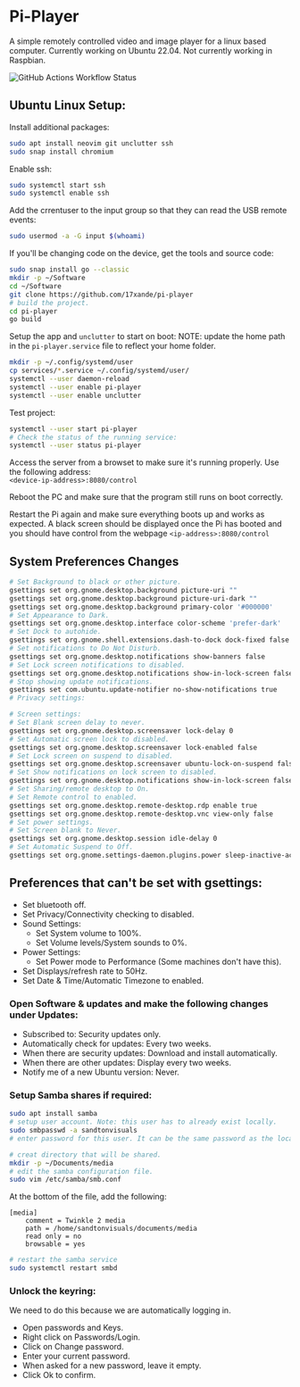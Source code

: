 # Pi-Player

A simple remotely controlled video and image player for a linux based computer. Currently working on Ubuntu 22.04. Not currently working in Raspbian.

![GitHub Actions Workflow Status](https://img.shields.io/github/actions/workflow/status/17xande/pi-player/go.yml)

## Ubuntu Linux Setup:
Install additional packages:
```bash
sudo apt install neovim git unclutter ssh
sudo snap install chromium
```

Enable ssh:
```bash
sudo systemctl start ssh
sudo systemctl enable ssh
```

Add the crrentuser to the input group so that they can read the USB remote events:
```bash
sudo usermod -a -G input $(whoami)
```
If you'll be changing code on the device, get the tools and source code:
```bash
sudo snap install go --classic
mkdir -p ~/Software
cd ~/Software
git clone https://github.com/17xande/pi-player
# build the project.
cd pi-player
go build
```

Setup the app and `unclutter` to start on boot:
NOTE: update the home path in the `pi-player.service` file to reflect your home folder.
```bash
mkdir -p ~/.config/systemd/user
cp services/*.service ~/.config/systemd/user/
systemctl --user daemon-reload
systemctl --user enable pi-player
systemctl --user enable unclutter
```

Test project:
```bash
systemctl --user start pi-player
# Check the status of the running service:
systemctl --user status pi-player
```

Access the server from a browset to make sure it's running properly. Use the following address:\
`<device-ip-address>:8080/control`


Reboot the PC and make sure that the program still runs on boot correctly.

Restart the Pi again and make sure everything boots up and works as expected. A black screen should be displayed once the Pi has booted and you should have control from the webpage `<ip-address>:8080/control`

## System Preferences Changes
```bash
# Set Background to black or other picture.
gsettings set org.gnome.desktop.background picture-uri ""
gsettings set org.gnome.desktop.background picture-uri-dark ""
gsettings set org.gnome.desktop.background primary-color '#000000'
# Set Appearance to Dark.
gsettings set org.gnome.desktop.interface color-scheme 'prefer-dark'
# Set Dock to autohide.
gsettings set org.gnome.shell.extensions.dash-to-dock dock-fixed false
# Set notifications to Do Not Disturb.
gsettings set org.gnome.desktop.notifications show-banners false
# Set Lock screen notifications to disabled.
gsettings set org.gnome.desktop.notifications show-in-lock-screen false
# Stop showing update notifications.
gsettings set com.ubuntu.update-notifier no-show-notifications true
# Privacy settings:

# Screen settings:
# Set Blank screen delay to never.
gsettings set org.gnome.desktop.screensaver lock-delay 0
# Set Automatic screen lock to disabled.
gsettings set org.gnome.desktop.screensaver lock-enabled false
# Set Lock screen on suspend to disabled.
gsettings set org.gnome.desktop.screensaver ubuntu-lock-on-suspend false
# Set Show notifications on lock screen to disabled.
gsettings set org.gnome.desktop.notifications show-in-lock-screen false
# Set Sharing/remote desktop to On.
# Set Remote control to enabled.
gsettings set org.gnome.desktop.remote-desktop.rdp enable true
gsettings set org.gnome.desktop.remote-desktop.vnc view-only false
# Set power settings.
# Set Screen blank to Never.
gsettings set org.gnome.desktop.session idle-delay 0
# Set Automatic Suspend to Off.
gsettings set org.gnome.settings-daemon.plugins.power sleep-inactive-ac-type 'nothing'
```
## Preferences that can't be set with gsettings:
- Set bluetooth off.
- Set Privacy/Connectivity checking to disabled.
- Sound Settings:
  - Set System volume to 100%.
  - Set Volume levels/System sounds to 0%.
- Power Settings:
  - Set Power mode to Performance (Some machines don't have this).
- Set Displays/refresh rate to 50Hz.
- Set Date & Time/Automatic Timezone to enabled.

### Open Software & updates and make the following changes under Updates:
- Subscribed to: Security updates only.
- Automatically check for updates: Every two weeks.
- When there are security updates: Download and install automatically.
- When there are other updates: Display every two weeks.
- Notify me of a new Ubuntu version: Never.

### Setup Samba shares if required:
```bash
sudo apt install samba
# setup user account. Note: this user has to already exist locally.
sudo smbpasswd -a sandtonvisuals
# enter password for this user. It can be the same password as the local user.

# creat directory that will be shared.
mkdir -p ~/Documents/media
# edit the samba configuration file.
sudo vim /etc/samba/smb.conf
```

At the bottom of the file, add the following:
```samba
[media]
    comment = Twinkle 2 media
    path = /home/sandtonvisuals/documents/media
    read only = no
    browsable = yes
```
```bash
# restart the samba service
sudo systemctl restart smbd
```

### Unlock the keyring:
We need to do this because we are automatically logging in.
- Open passwords and Keys.
- Right click on Passwords/Login.
- Click on Change password.
- Enter your current password.
- When asked for a new password, leave it empty.
- Click Ok to confirm.
